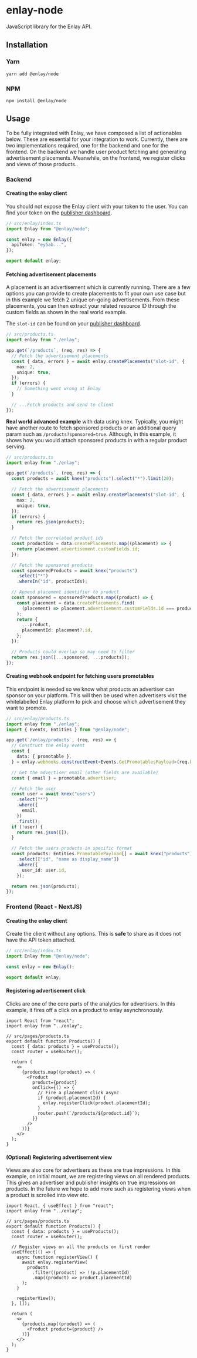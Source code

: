# enlay-node

JavaScript library for the Enlay API.

## Installation

### Yarn

```sh-session
yarn add @enlay/node
```

### NPM

```sh-session
npm install @enlay/node
```

## Usage

To be fully integrated with Enlay, we have composed a list of actionables below. These are essential for your integration to work. Currently, there are two implementations required, one for the backend and one for the frontend. On the backend we handle user product fetching and generating advertisement placements. Meanwhile, on the frontend, we register clicks and views of those products..

### Backend

#### Creating the enlay client

You should not expose the Enlay client with your token to the user. You can find your token on the [publisher dashboard](https://publisher.enlay.io/publisher).

```ts
// src/enlay/index.ts
import Enlay from "@enlay/node";

const enlay = new Enlay({
  apiToken: "ey5ab...",
});

export default enlay;
```

#### Fetching advertisement placements

A placement is an advertisement which is currently running. There are a few options you can provide to create placements to fit your own use case but in this example we fetch 2 unique on-going advertisements. From these placements, you can then extract your related resource ID through the custom fields as shown in the real world example.

The `slot-id` can be found on your [publisher dashboard](https://publisher.enlay.io/publisher).

```ts
// src/products.ts
import enlay from "./enlay";

app.get(`/products`, (req, res) => {
  // Fetch the advertisement placements
  const { data, errors } = await enlay.createPlacements("slot-id", {
    max: 2,
    unique: true,
  });
  if (errors) {
    // Something went wrong at Enlay
  }

  // ...Fetch products and send to client
});
```

**Real world advanced example** with data using knex.
Typically, you might have another route to fetch sponsored products or an additional query param such as `/products?sponsored=true`. Although, in this example, it shows how you would attach sponsored products in with a regular product serving.

```ts
// src/products.ts
import enlay from "./enlay";

app.get(`/products`, (req, res) => {
  const products = await knex("products").select("*").limit(20);

  // Fetch the advertisement placements
  const { data, errors } = await enlay.createPlacements("slot-id", {
    max: 2,
    unique: true,
  });
  if (errors) {
    return res.json(products);
  }

  // Fetch the correlated product ids
  const productIds = data.createPlacements.map((placement) => {
    return placement.advertisement.customFields.id;
  });

  // Fetch the sponsored products
  const sponsoredProducts = await knex("products")
    .select("*")
    .whereIn("id", productIds);

  // Append placement identifier to product
  const sponsored = sponsoredProducts.map((product) => {
    const placement = data.createPlacements.find(
      (placement) => placement.advertisement.customFields.id === product.id
    );
    return {
      ...product,
      placementId: placement?.id,
    };
  });

  // Products could overlap so may need to filter
  return res.json([...sponsored, ...products]);
});
```

#### Creating webhook endpoint for fetching users promotables

This endpoint is needed so we know what products an advertiser can sponsor on your platform. This will then be used when advertisers visit the whitelabelled Enlay platform to pick and choose which advertisement they want to promote.

```ts
// src/enlay/products.ts
import enlay from "./enlay";
import { Events, Entities } from "@enlay/node";

app.get(`/enlay/products`, (req, res) => {
  // Construct the enlay event
  const {
    data: { promotable },
  } = enlay.webhooks.constructEvent<Events.GetPromotablesPayload>(req.body);

  // Get the advertiser email (other fields are available)
  const { email } = promotable.advertiser;

  // Fetch the user
  const user = await knex("users")
    .select("*")
    .where({
      email,
    })
    .first();
  if (!user) {
    return res.json([]);
  }

  // Fetch the users products in specific format
  const products: Entities.PromotablePayload[] = await knex("products")
    .select(["id", "name as display_name"])
    .where({
      user_id: user.id,
    });

  return res.json(products);
});
```

### Frontend (React - NextJS)

#### Creating the enlay client

Create the client without any options. This is **safe** to share as it does not have the API token attached.

```typescript
// src/enlay/index.ts
import Enlay from "@enlay/node";

const enlay = new Enlay();

export default enlay;
```

#### Registering advertisement click

Clicks are one of the core parts of the analytics for advertisers. In this example, it fires off a click on a product to enlay asynchronously.

```tsx
import React from "react";
import enlay from "../enlay";

// src/pages/products.ts
export default function Products() {
  const { data: products } = useProducts();
  const router = useRouter();

  return (
    <>
      {products.map((product) => (
        <Product
          product={product}
          onClick={() => {
            // Fire a placement click async
            if (product.placementId) {
              enlay.registerClick(product.placementId);
            }
            router.push(`/products/${product.id}`);
          }}
        />
      ))}
    </>
  );
}
```

#### (Optional) Registering advertisement view

Views are also core for advertisers as these are true impressions. In this example, on initial mount, we are registering views on all rendered products. This gives an advertiser and publisher insights on true impressions on products. In the future we hope to add more such as registering views when a product is scrolled into view etc.

```tsx
import React, { useEffect } from "react";
import enlay from "../enlay";

// src/pages/products.ts
export default function Products() {
  const { data: products } = useProducts();
  const router = useRouter();

  // Register views on all the products on first render
  useEffect(() => {
    async function registerView() {
      await enlay.registerView(
        products
          .filter((product) => !!p.placementId)
          .map((product) => product.placementId)
      );
    }

    registerView();
  }, []);

  return (
    <>
      {products.map((product) => (
        <Product product={product} />
      ))}
    </>
  );
}
```
